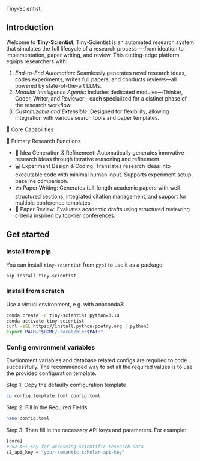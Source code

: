 Tiny-Scientist

## Introduction

Welcome to **Tiny-Scientist**, Tiny-Scientist is an automated research system that simulates the full lifecycle of a research process-—from ideation to implementation, paper writing, and review. This cutting-edge platform equips researchers with:

1. *End-to-End Automation*: Seamlessly generates novel research ideas, codes experiments, writes full papers, and conducts reviews—all powered by state-of-the-art LLMs.
2. *Modular Intelligence Agents*: Includes dedicated modules—Thinker, Coder, Writer, and Reviewer—each specialized for a distinct phase of the research workflow.
3. *Customizable and Extensible*: Designed for flexibility, allowing integration with various search tools and paper templates.

🔸 Core Capabilities

🚀 Primary Research Functions
* 🧠 Idea Generation & Refinement: Automatically generates innovative research ideas through iterative reasoning and refinement. 
* 💻 Experiment Design & Coding: Translates research ideas into executable code with minimal human input. Supports experiment setup, baseline comparison.
* ✍️ Paper Writing: Generates full-length academic papers with well-structured sections, integrated citation management, and support for multiple conference templates.
* 📝 Paper Review: Evaluates academic drafts using structured reviewing criteria inspired by top-tier conferences. 


## Get started

### Install from pip

You can install `tiny-scientist` from `pypi` to use it as a package:

```bash
pip install tiny-scientist
```

### Install from scratch

Use a virtual environment, e.g. with anaconda3:

```bash
conda create -n tiny-scientist python=3.10
conda activate tiny-scientist
curl -sSL https://install.python-poetry.org | python3
export PATH="$HOME/.local/bin:$PATH"
```

### Config environment variables
Envrionment variables and database related configs are required to code successfully. The recommended way to set all the required values is to use the provided configuration template.

Step 1: Copy the defaulty configuration template
```bash
cp config.template.toml config.toml
```

Step 2: Fill in the Required Fields
```bash
nano config.toml
```

Step 3: Then fill in the necessary API keys and parameters. For example:
```bash
[core]
# S2 API Key for accessing scientific research data
s2_api_key = "your-semantic-scholar-api-key"
```